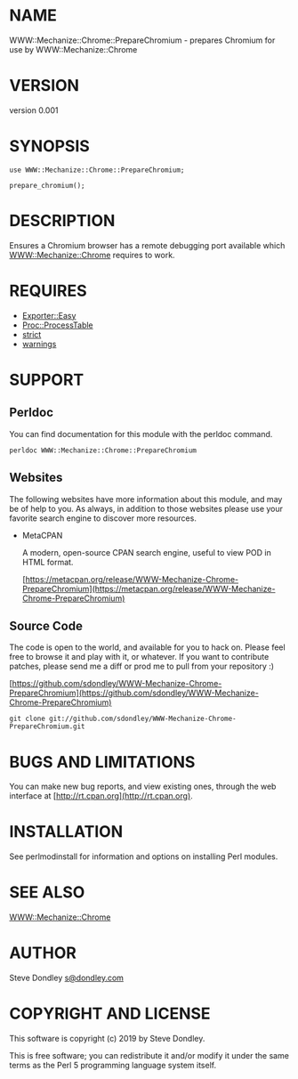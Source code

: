 # NAME

WWW::Mechanize::Chrome::PrepareChromium - prepares Chromium for use by WWW::Mechanize::Chrome

# VERSION

version 0.001

# SYNOPSIS

    use WWW::Mechanize::Chrome::PrepareChromium;

    prepare_chromium();

# DESCRIPTION

Ensures a Chromium browser has a remote debugging port available which [WWW::Mechanize::Chrome](https://metacpan.org/pod/WWW::Mechanize::Chrome)
requires to work.

# REQUIRES

- [Exporter::Easy](https://metacpan.org/pod/Exporter::Easy)
- [Proc::ProcessTable](https://metacpan.org/pod/Proc::ProcessTable)
- [strict](https://metacpan.org/pod/strict)
- [warnings](https://metacpan.org/pod/warnings)

# SUPPORT

## Perldoc

You can find documentation for this module with the perldoc command.

    perldoc WWW::Mechanize::Chrome::PrepareChromium

## Websites

The following websites have more information about this module, and may be of help to you. As always,
in addition to those websites please use your favorite search engine to discover more resources.

- MetaCPAN

    A modern, open-source CPAN search engine, useful to view POD in HTML format.

    [https://metacpan.org/release/WWW-Mechanize-Chrome-PrepareChromium](https://metacpan.org/release/WWW-Mechanize-Chrome-PrepareChromium)

## Source Code

The code is open to the world, and available for you to hack on. Please feel free to browse it and play
with it, or whatever. If you want to contribute patches, please send me a diff or prod me to pull
from your repository :)

[https://github.com/sdondley/WWW-Mechanize-Chrome-PrepareChromium](https://github.com/sdondley/WWW-Mechanize-Chrome-PrepareChromium)

    git clone git://github.com/sdondley/WWW-Mechanize-Chrome-PrepareChromium.git

# BUGS AND LIMITATIONS

You can make new bug reports, and view existing ones, through the
web interface at [http://rt.cpan.org](http://rt.cpan.org).

# INSTALLATION

See perlmodinstall for information and options on installing Perl modules.

# SEE ALSO

[WWW::Mechanize::Chrome](https://metacpan.org/pod/WWW::Mechanize::Chrome)

# AUTHOR

Steve Dondley <s@dondley.com>

# COPYRIGHT AND LICENSE

This software is copyright (c) 2019 by Steve Dondley.

This is free software; you can redistribute it and/or modify it under
the same terms as the Perl 5 programming language system itself.
